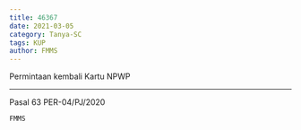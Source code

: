 ```yaml
---
title: 46367
date: 2021-03-05
category: Tanya-SC
tags: KUP
author: FMMS
---
```


Permintaan kembali Kartu NPWP

---

Pasal 63 PER-04/PJ/2020

`FMMS`

